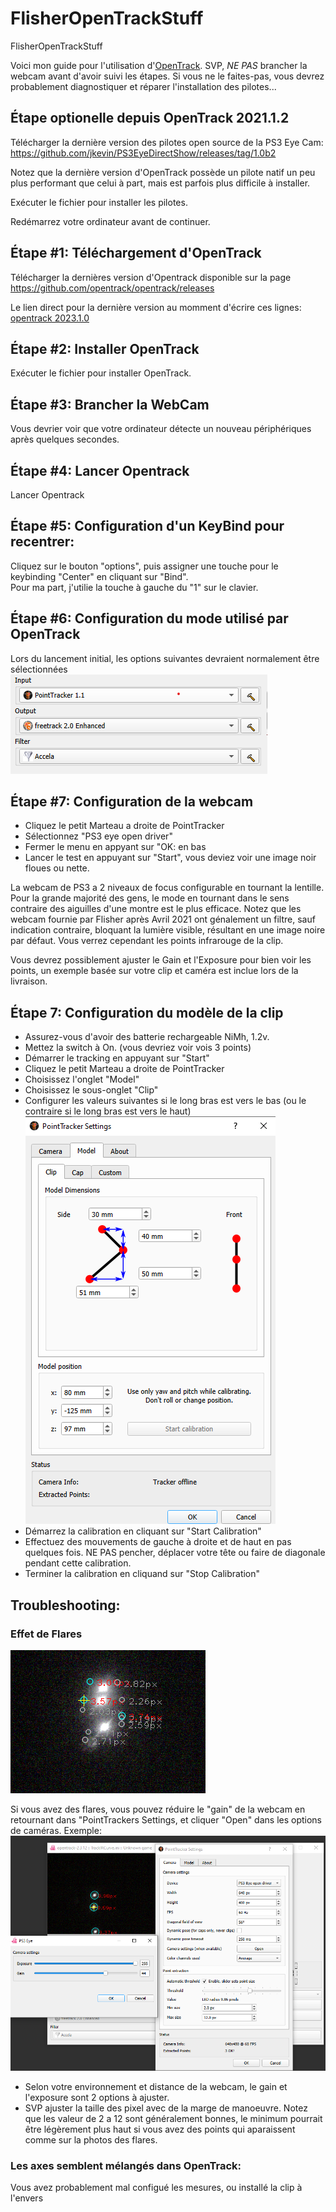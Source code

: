 # FlisherOpenTrackStuff
FlisherOpenTrackStuff

Voici mon guide pour l'utilisation d'[OpenTrack](https://github.com/opentrack/opentrack/).
SVP, *NE PAS* brancher la webcam avant d'avoir suivi les étapes.  Si vous ne le faites-pas, vous devrez probablement diagnostiquer et réparer l'installation des pilotes...

## Étape optionelle depuis OpenTrack 2021.1.2
Télécharger la dernière version des pilotes open source de la PS3 Eye Cam: https://github.com/jkevin/PS3EyeDirectShow/releases/tag/1.0b2

Notez que la dernière version d'OpenTrack possède un pilote natif un peu plus performant que celui à part, mais est parfois plus difficile à installer.

Exécuter le fichier pour installer les pilotes.

Redémarrez votre ordinateur avant de continuer.

## Étape #1: Téléchargement d'OpenTrack
Télécharger la dernières version d'Opentrack disponible sur la page https://github.com/opentrack/opentrack/releases

Le lien direct pour la dernière version au momment d'écrire ces lignes: [opentrack 2023.1.0](https://github.com/opentrack/opentrack/releases/download/opentrack-2023.1.0/opentrack-2023.1.0-win32-setup.exe)

## Étape #2: Installer OpenTrack
Exécuter le fichier pour installer OpenTrack.

## Étape #3: Brancher la WebCam
Vous devrier voir que votre ordinateur détecte un nouveau périphériques après quelques secondes.

## Étape #4: Lancer Opentrack
Lancer Opentrack

## Étape #5: Configuration d'un KeyBind pour recentrer:
Cliquez sur le bouton "options", puis assigner une touche pour le keybinding "Center" en cliquant sur "Bind".  
Pour ma part, j'utilie la touche à gauche du "1" sur le clavier.

## Étape #6: Configuration du mode utilisé par OpenTrack

Lors du lancement initial, les options suivantes devraient normalement être sélectionnées
![MainMenu](/images/MainMenu_1.png)

## Étape #7: Configuration de la webcam

* Cliquez le petit Marteau a droite de PointTracker
* Sélectionnez "PS3 eye open driver" 
* Fermer le menu en appyant sur "OK: en bas
* Lancer le test en appuyant sur "Start", vous deviez voir une image noir floues ou nette.

La webcam de PS3 a 2 niveaux de focus configurable en tournant la lentille.  
Pour la grande majorité des gens, le mode en tournant dans le sens contraire des aiguilles d'une montre est le plus efficace.
Notez que les webcam fournie par Flisher après Avril 2021 ont génalement un filtre, sauf indication contraire, bloquant la lumière visible, résultant en une image noire par défaut.  Vous verrez cependant les points infrarouge de la clip.

Vous devrez possiblement ajuster le Gain et l'Exposure pour bien voir les points, un exemple basée sur votre clip et caméra est inclue lors de la livraison.

## Étape 7: Configuration du modèle de la clip
* Assurez-vous d'avoir des batterie rechargeable NiMh, 1.2v.
* Mettez la switch à On. (vous devriez voir vois 3 points)
* Démarrer le tracking en appuyant sur "Start"
* Cliquez le petit Marteau a droite de PointTracker
* Choisissez l'onglet "Model"
* Choisissez le sous-onglet "Clip"
* Configurer les valeurs suivantes si le long bras est vers le bas (ou le contraire si le long bras est vers le haut)
![Clip](images/PointTracker_Clip.png)
* Démarrez la calibration en cliquant sur "Start Calibration"
* Effectuez des mouvements de gauche à droite et de haut en pas quelques fois.  NE PAS pencher, déplacer votre tête ou faire de diagonale pendant cette calibration.
* Terminer la calibration en cliquand sur "Stop Calibration"


## Troubleshooting:
### Effet de Flares
![Flare](images/flares.png)

Si vous avez des flares, vous pouvez réduire le "gain" de la webcam en retournant dans "PointTrackers Settings, et cliquer "Open" dans les options de caméras.
Exemple:
![FlareFixed](images/flare-fixed.png)

* Selon votre environnement et distance de la webcam, le gain et l'exposure sont 2 options à ajuster.
* SVP ajuster la taille des pixel avec de la marge de manoeuvre.  Notez que les valeur de 2 a 12 sont généralement bonnes, le minimum pourrait être légèrement plus haut si vous avez des points qui aparaissent comme sur la photos des flares.

### Les axes semblent mélangés dans OpenTrack: 
Vous avez probablement mal configué les mesures, ou installé la clip à l'envers
